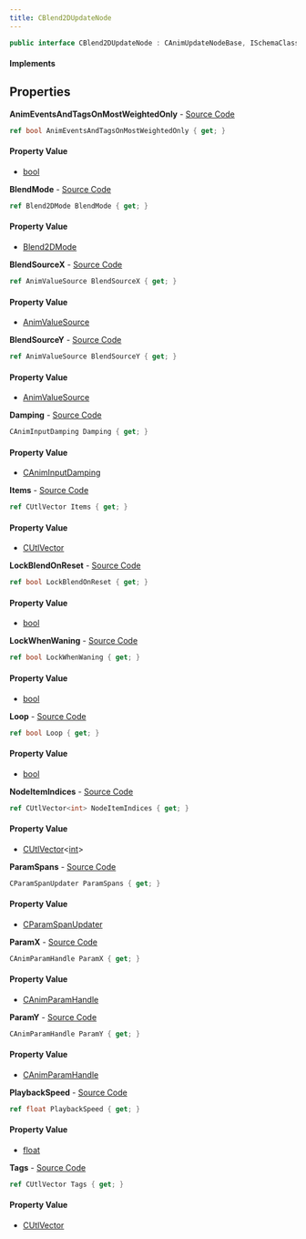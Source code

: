 ```yaml
---
title: CBlend2DUpdateNode
---
```


```csharp
public interface CBlend2DUpdateNode : CAnimUpdateNodeBase, ISchemaClass<CAnimUpdateNodeBase>, ISchemaClass<CBlend2DUpdateNode>, ISchemaField, ISchemaClass, INativeHandle
```

#### Implements

## Properties

**AnimEventsAndTagsOnMostWeightedOnly** - [Source Code](https://github.com/swiftly-solution/swiftlys2/blob/master/managed/src/SwiftlyS2.Generated/Schemas/Interfaces/CBlend2DUpdateNode.cs#L46)

```csharp
ref bool AnimEventsAndTagsOnMostWeightedOnly { get; }
```

#### Property Value

- [bool](https://learn.microsoft.com/dotnet/api/system.boolean)

**BlendMode** - [Source Code](https://github.com/swiftly-solution/swiftlys2/blob/master/managed/src/SwiftlyS2.Generated/Schemas/Interfaces/CBlend2DUpdateNode.cs#L36)

```csharp
ref Blend2DMode BlendMode { get; }
```

#### Property Value

- [Blend2DMode](/docs/api/shared/schemadefinitions/blend2dmode)

**BlendSourceX** - [Source Code](https://github.com/swiftly-solution/swiftlys2/blob/master/managed/src/SwiftlyS2.Generated/Schemas/Interfaces/CBlend2DUpdateNode.cs#L28)

```csharp
ref AnimValueSource BlendSourceX { get; }
```

#### Property Value

- [AnimValueSource](/docs/api/shared/schemadefinitions/animvaluesource)

**BlendSourceY** - [Source Code](https://github.com/swiftly-solution/swiftlys2/blob/master/managed/src/SwiftlyS2.Generated/Schemas/Interfaces/CBlend2DUpdateNode.cs#L32)

```csharp
ref AnimValueSource BlendSourceY { get; }
```

#### Property Value

- [AnimValueSource](/docs/api/shared/schemadefinitions/animvaluesource)

**Damping** - [Source Code](https://github.com/swiftly-solution/swiftlys2/blob/master/managed/src/SwiftlyS2.Generated/Schemas/Interfaces/CBlend2DUpdateNode.cs#L26)

```csharp
CAnimInputDamping Damping { get; }
```

#### Property Value

- [CAnimInputDamping](/docs/api/shared/schemadefinitions/caniminputdamping)

**Items** - [Source Code](https://github.com/swiftly-solution/swiftlys2/blob/master/managed/src/SwiftlyS2.Generated/Schemas/Interfaces/CBlend2DUpdateNode.cs#L17)

```csharp
ref CUtlVector Items { get; }
```

#### Property Value

- [CUtlVector](/docs/api/shared/natives/cutlvector)

**LockBlendOnReset** - [Source Code](https://github.com/swiftly-solution/swiftlys2/blob/master/managed/src/SwiftlyS2.Generated/Schemas/Interfaces/CBlend2DUpdateNode.cs#L42)

```csharp
ref bool LockBlendOnReset { get; }
```

#### Property Value

- [bool](https://learn.microsoft.com/dotnet/api/system.boolean)

**LockWhenWaning** - [Source Code](https://github.com/swiftly-solution/swiftlys2/blob/master/managed/src/SwiftlyS2.Generated/Schemas/Interfaces/CBlend2DUpdateNode.cs#L44)

```csharp
ref bool LockWhenWaning { get; }
```

#### Property Value

- [bool](https://learn.microsoft.com/dotnet/api/system.boolean)

**Loop** - [Source Code](https://github.com/swiftly-solution/swiftlys2/blob/master/managed/src/SwiftlyS2.Generated/Schemas/Interfaces/CBlend2DUpdateNode.cs#L40)

```csharp
ref bool Loop { get; }
```

#### Property Value

- [bool](https://learn.microsoft.com/dotnet/api/system.boolean)

**NodeItemIndices** - [Source Code](https://github.com/swiftly-solution/swiftlys2/blob/master/managed/src/SwiftlyS2.Generated/Schemas/Interfaces/CBlend2DUpdateNode.cs#L24)

```csharp
ref CUtlVector<int> NodeItemIndices { get; }
```

#### Property Value

- [CUtlVector](/docs/api/shared/natives/cutlvector-1)<[int](https://learn.microsoft.com/dotnet/api/system.int32)>

**ParamSpans** - [Source Code](https://github.com/swiftly-solution/swiftlys2/blob/master/managed/src/SwiftlyS2.Generated/Schemas/Interfaces/CBlend2DUpdateNode.cs#L22)

```csharp
CParamSpanUpdater ParamSpans { get; }
```

#### Property Value

- [CParamSpanUpdater](/docs/api/shared/schemadefinitions/cparamspanupdater)

**ParamX** - [Source Code](https://github.com/swiftly-solution/swiftlys2/blob/master/managed/src/SwiftlyS2.Generated/Schemas/Interfaces/CBlend2DUpdateNode.cs#L30)

```csharp
CAnimParamHandle ParamX { get; }
```

#### Property Value

- [CAnimParamHandle](/docs/api/shared/schemadefinitions/canimparamhandle)

**ParamY** - [Source Code](https://github.com/swiftly-solution/swiftlys2/blob/master/managed/src/SwiftlyS2.Generated/Schemas/Interfaces/CBlend2DUpdateNode.cs#L34)

```csharp
CAnimParamHandle ParamY { get; }
```

#### Property Value

- [CAnimParamHandle](/docs/api/shared/schemadefinitions/canimparamhandle)

**PlaybackSpeed** - [Source Code](https://github.com/swiftly-solution/swiftlys2/blob/master/managed/src/SwiftlyS2.Generated/Schemas/Interfaces/CBlend2DUpdateNode.cs#L38)

```csharp
ref float PlaybackSpeed { get; }
```

#### Property Value

- [float](https://learn.microsoft.com/dotnet/api/system.single)

**Tags** - [Source Code](https://github.com/swiftly-solution/swiftlys2/blob/master/managed/src/SwiftlyS2.Generated/Schemas/Interfaces/CBlend2DUpdateNode.cs#L20)

```csharp
ref CUtlVector Tags { get; }
```

#### Property Value

- [CUtlVector](/docs/api/shared/natives/cutlvector)

